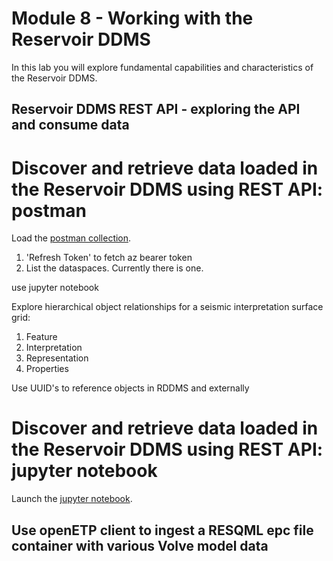 # Module 8 - Working with the Reservoir DDMS

In this lab you will explore fundamental capabilities and characteristics of the Reservoir DDMS. 

## Reservoir DDMS REST API - exploring the API and consume data 
# Discover and retrieve data loaded in the Reservoir DDMS using REST API: postman 

Load the [postman collection](RDDMS_postman_collection.json). 

1. 'Refresh Token' to fetch az bearer token
2. List the dataspaces. Currently there is one. 

use jupyter notebook

Explore hierarchical object relationships for a seismic interpretation surface grid:
1. Feature
2. Interpretation
3. Representation
4. Properties

Use UUID's to reference objects in RDDMS and externally

# Discover and retrieve data loaded in the Reservoir DDMS using REST API: jupyter notebook

Launch the [jupyter notebook](RDDMS_2dgrid.ipynb). 

## Use openETP client to ingest a RESQML epc file container with various Volve model data




